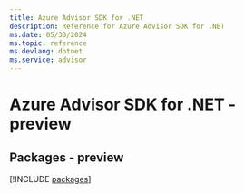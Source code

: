 ```yaml
---
title: Azure Advisor SDK for .NET
description: Reference for Azure Advisor SDK for .NET
ms.date: 05/30/2024
ms.topic: reference
ms.devlang: dotnet
ms.service: advisor
---
```

# Azure Advisor SDK for .NET - preview
## Packages - preview
[!INCLUDE [packages](advisor-index.md)]